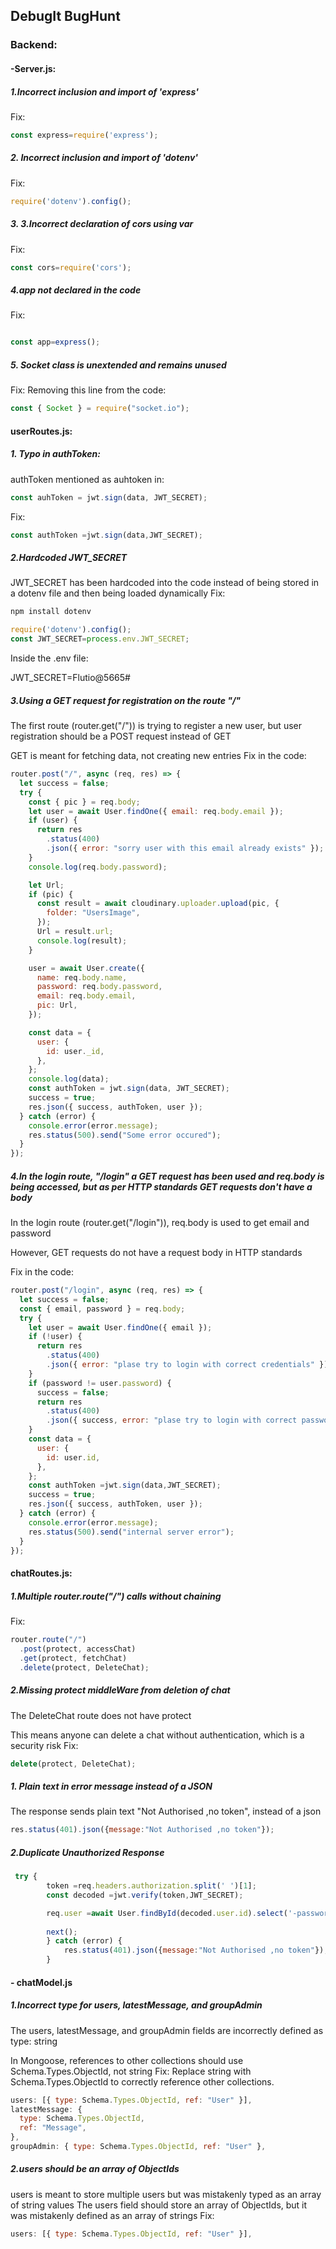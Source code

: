## DebugIt BugHunt
### Backend:
#### -Server.js:

##### 1.Incorrect inclusion and import of 'express'
Fix:
```js
const express=require('express');
```
##### 2. Incorrect inclusion and import of 'dotenv'
Fix:
```js
require('dotenv').config();
```
##### 3. 3.Incorrect declaration of cors using var
Fix:
```js
const cors=require('cors');
```
##### 4.app not declared in the code
Fix:
```js

const app=express();
```
##### 5. Socket class is unextended and remains unused
Fix:
Removing this line from the code:
```js
const { Socket } = require("socket.io");
```
#### userRoutes.js:
##### 1. Typo in authToken:
authToken mentioned as auhtoken in:
```js
const auhToken = jwt.sign(data, JWT_SECRET);
```
Fix:
```js
const authToken =jwt.sign(data,JWT_SECRET);
```
##### 2.Hardcoded JWT_SECRET
JWT_SECRET has been hardcoded into the code instead of being stored in a dotenv file and then being loaded dynamically
Fix:
```bash
npm install dotenv
```
```js
require('dotenv').config();
const JWT_SECRET=process.env.JWT_SECRET;
```
Inside the .env file:

JWT_SECRET=Flutio@5665#

##### 3.Using a GET request for registration on the route "/"
The first route (router.get("/")) is trying to register a new user, but user registration should be a POST request instead of GET

GET is meant for fetching data, not creating new entries
Fix in the code:
```js
router.post("/", async (req, res) => {
  let success = false;
  try {
    const { pic } = req.body;
    let user = await User.findOne({ email: req.body.email });
    if (user) {
      return res
        .status(400)
        .json({ error: "sorry user with this email already exists" });
    }
    console.log(req.body.password);

    let Url;
    if (pic) {
      const result = await cloudinary.uploader.upload(pic, {
        folder: "UsersImage",
      });
      Url = result.url;
      console.log(result);
    }

    user = await User.create({
      name: req.body.name,
      password: req.body.password,
      email: req.body.email,
      pic: Url,
    });

    const data = {
      user: {
        id: user._id,
      },
    };
    console.log(data);
    const authToken = jwt.sign(data, JWT_SECRET);
    success = true;
    res.json({ success, authToken, user });
  } catch (error) {
    console.error(error.message);
    res.status(500).send("Some error occured");
  }
});
```
##### 4.In the login route, "/login" a GET request has been used and req.body is being accessed, but as per HTTP standards GET requests don't have a body

In the login route (router.get("/login")), req.body is used to get email and password

However, GET requests do not have a request body in HTTP standards

Fix in the code:
```js
router.post("/login", async (req, res) => {
  let success = false;
  const { email, password } = req.body;
  try {
    let user = await User.findOne({ email });
    if (!user) {
      return res
        .status(400)
        .json({ error: "plase try to login with correct credentials" });
    }
    if (password != user.password) {
      success = false;
      return res
        .status(400)
        .json({ success, error: "plase try to login with correct password" });
    }
    const data = {
      user: {
        id: user.id,
      },
    };
    const authToken =jwt.sign(data,JWT_SECRET);
    success = true;
    res.json({ success, authToken, user });
  } catch (error) {
    console.error(error.message);
    res.status(500).send("internal server error");
  }
});
```

#### chatRoutes.js:
##### 1.Multiple router.route("/") calls without chaining
Fix:
```js
router.route("/")
  .post(protect, accessChat)
  .get(protect, fetchChat)
  .delete(protect, DeleteChat);
```
##### 2.Missing protect middleWare from deletion of chat
The DeleteChat route does not have protect

This means anyone can delete a chat without authentication, which is a security risk
Fix:
```js
delete(protect, DeleteChat);
```

##### 1. Plain text in error message instead of a JSON
The response sends plain text "Not Authorised ,no token", instead of a json
```js
res.status(401).json({message:"Not Authorised ,no token"});
```
##### 2.Duplicate Unauthorized Response
```js
 try {
        token =req.headers.authorization.split(' ')[1];
        const decoded =jwt.verify(token,JWT_SECRET);

        req.user =await User.findById(decoded.user.id).select('-password');
            
        next();
        } catch (error) {
            res.status(401).json({message:"Not Authorised ,no token"});
        }
```

#### - chatModel.js
##### 1.Incorrect type for users, latestMessage, and groupAdmin
The users, latestMessage, and groupAdmin fields are incorrectly defined as type: string

In Mongoose, references to other collections should use Schema.Types.ObjectId, not string
Fix:
Replace string with Schema.Types.ObjectId to correctly reference other collections.
```js
users: [{ type: Schema.Types.ObjectId, ref: "User" }],
latestMessage: {
  type: Schema.Types.ObjectId,
  ref: "Message",
},
groupAdmin: { type: Schema.Types.ObjectId, ref: "User" },
```
##### 2.users should be an array of ObjectIds
users is meant to store multiple users but was mistakenly typed as an array of string values
The users field should store an array of ObjectIds, but it was mistakenly defined as an array of strings
Fix:
```js
users: [{ type: Schema.Types.ObjectId, ref: "User" }],
```
